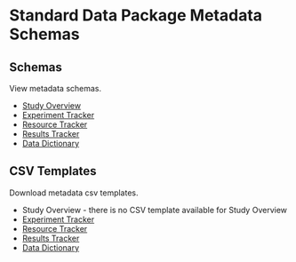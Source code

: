 # Standard Data Package Metadata Schemas

## Schemas

View metadata schemas.

* [Study Overview](md_study_overview.md)
* [Experiment Tracker](md_experiment_tracker.md)
* [Resource Tracker](md_resource_tracker.md)
* [Results Tracker](md_results_tracker.md)
* [Data Dictionary](md_data_dictionary.md)

## CSV Templates

Download metadata csv templates.

* Study Overview - there is no CSV template available for Study Overview
* <a href="https://raw.githubusercontent.com/norc-heal/heal-data-pkg-tool/main/heal-csv-experiment-tracker.csv" download target="_blank">Experiment Tracker</a>
* <a href="https://raw.githubusercontent.com/norc-heal/heal-data-pkg-tool/main/heal-csv-resource-tracker.csv" download target="_blank">Resource Tracker</a>
* <a href="https://raw.githubusercontent.com/norc-heal/heal-data-pkg-tool/main/heal-csv-results-tracker.csv" download target="_blank">Results Tracker</a>
* <a href="https://raw.githubusercontent.com/norc-heal/healdata-utils/pr-integration/data/templates/twofields.csv" download target="_blank">Data Dictionary</a>


